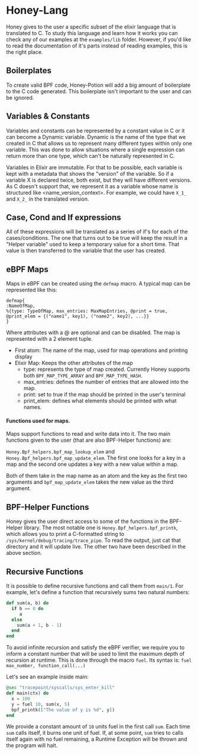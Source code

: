 # Honey-Lang
Honey gives to the user a specific subset of the elixir language that is translated to C. To study this language and learn how it works you can check any of our examples at the `examples/lib` folder. However, if you'd like to read the documentation of it's parts instead of reading examples, this is the right place.

## Boilerplates
To create valid BPF code, Honey-Potion will add a big amount of boilerplate to the C code generated. This boilerplate isn't important to the user and can be ignored.

## Variables & Constants
Variables and constants can be represented by a constant value in C or it can become a Dynamic variable. Dynamic is the name of the type that we created in C that allows us to represent many different types within only one variable. This was done to allow situations where a single expression can return more than one type, which can't be naturally represented in C.

Variables in Elixir are immutable. For that to be possible, each variable is kept with a metadata that shows the "version" of the variable. So if a variable X is declared twice, both exist, but they will have different versions. As C doesn't support that, we represent it as a variable whose name is structured like \<name\_version\_context\>. For example, we could have `X_1_` and `X_2_` in the translated version.

## Case, Cond and If expressions
All of these expressions will be translated as a series of if's for each of the cases/conditions. The one that turns out to be true will keep the result in a "Helper variable" used to keep a temporary value for a short time. That value is then transferred to the variable that the user has created.

## eBPF Maps
Maps in eBPF can be created using the `defmap` macro. A typical map can be represented like this:

```
defmap{
:NameOfMap,
%{type: TypeOfMap, max_entries: MaxMapEntries, @print = true, @print_elem = {("name1", key1), ("name2", key2), ...}}
}
```

Where attributes with a @ are optional and can be disabled. The map is represented with a 2 element tuple. 
- First atom: The name of the map, used for map operations and printing display
- Elixir Map: Keeps the other attributes of the map
  - type: represents the type of map created. Currently Honey supports both `BPF_MAP_TYPE_ARRAY` and `BPF_MAP_TYPE_HASH`.
  - max\_entries: defines the number of entries that are allowed into the map.
  - print: set to true if the map should be printed in the user's terminal
  - print\_elem: defines what elements should be printed with what names.

#### Functions used for maps.
Maps support functions to read and write data into it. The two main functions given to the user (that are also BPF-Helper functions) are:

`Honey.Bpf_helpers.bpf_map_lookup_elem` and `Honey.Bpf_helpers.bpf_map_update_elem`. The first one looks for a key in a map and the second one updates a key with a new value within a map.

Both of them take in the map name as an atom and the key as the first two arguments and `bpf_map_update_elem` takes the new value as the third argument.

## BPF-Helper Functions
Honey gives the user direct access to some of the functions in the BPF-Helper library. The most notable one is `Honey.Bpf_helpers.bpf_printk`, which allows you to print a C-formatted string to `/sys/kernel/debug/tracing/trace_pipe`. To read the output, just cat that directory and it will update live. The other two have been described in the above section.

## Recursive Functions
It is possible to define recursive functions and call them from `main/1`. For example, let's define a function that recursively sums two natural numbers:
```elixir
def sum(a, b) do
  if b == 0 do
     a
  else
    sum(a + 1, b - 1)
  end
end
```

To avoid infinite recursion and satisfy the eBPF verifier, we require you to inform a constant number that will be used to limit the maximum depth of recursion at runtime. This is done through the macro `fuel`. Its syntax is:
`fuel max_number, function_call(...)`

Let's see an example inside main:
```elixir
@sec "tracepoint/syscalls/sys_enter_kill"
def main(ctx) do
  x = 100
  y = fuel 10, sum(x, 5)
  bpf_printk(["The value of y is %d", y])
end
```
We provide a constant amount of `10` units fuel in the first call `sum`. Each time `sum` calls itself, it burns one unit of fuel. If, at some point, `sum` tries to calls itself again with no fuel remaining, a Runtime Exception will be thrown and the program will halt.

